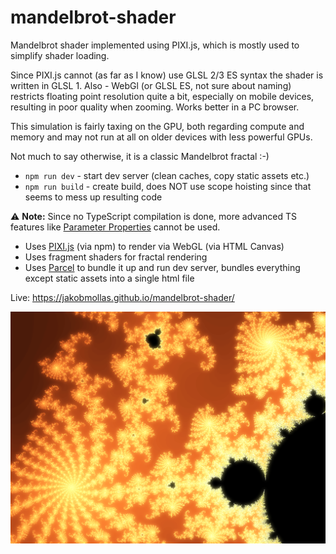 # mandelbrot-shader

Mandelbrot shader implemented using PIXI.js, which is mostly used to simplify shader loading.

Since PIXI.js cannot (as far as I know) use GLSL 2/3 ES syntax the shader is written in GLSL 1. Also - WebGl (or GLSL ES, not sure about naming) restricts floating point resolution quite a bit, especially on mobile devices, resulting in poor quality when zooming. Works better in a PC browser.

This simulation is fairly taxing on the GPU, both regarding compute and memory and may not run at all on older devices with less powerful GPUs.

Not much to say otherwise, it is a classic Mandelbrot fractal :-)

- `npm run dev` - start dev server (clean caches, copy static assets etc.)
- `npm run build` - create build, does NOT use scope hoisting since that seems to mess up resulting code

⚠️ __Note:__ Since no TypeScript compilation is done, more advanced TS features like [Parameter Properties](https://www.typescriptlang.org/docs/handbook/2/classes.html#parameter-properties) cannot be used.

- Uses [PIXI.js](https://pixijs.com/) (via npm) to render via WebGL (via HTML Canvas)
- Uses fragment shaders for fractal rendering
- Uses [Parcel](https://parceljs.org/) to bundle it up and run dev server, bundles everything except static assets into a single html file

Live: https://jakobmollas.github.io/mandelbrot-shader/

![screenshot](screenshot.png "Screenshot")